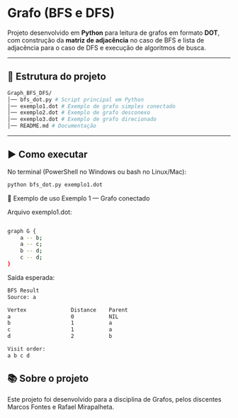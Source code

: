 # Grafo (BFS e DFS)

Projeto desenvolvido em **Python** para leitura de grafos em formato **DOT**, com construção da **matriz de adjacência** no caso de BFS e lista de adjacência para o caso de DFS e execução de algoritmos de busca.


---

## 📂 Estrutura do projeto
``` bash
Graph_BFS_DFS/
│── bfs_dot.py # Script principal em Python
│── exemplo1.dot # Exemplo de grafo simples conectado
│── exemplo2.dot # Exemplo de grafo desconexo
│── exemplo3.dot # Exemplo de grafo direcionado
│── README.md # Documentação

```
---

## ▶️ Como executar

No terminal (PowerShell no Windows ou bash no Linux/Mac):

```bash
python bfs_dot.py exemplo1.dot
```

📖 Exemplo de uso
Exemplo 1 — Grafo conectado

Arquivo exemplo1.dot:
```  bash

graph G {
    a -- b;
    a -- c;
    b -- d;
    c -- d;
}

```
Saída esperada:

```bash
BFS Result
Source: a

Vertex              Distance    Parent
a                   0           NIL
b                   1           a
c                   1           a
d                   2           b

Visit order:
a b c d
```

## 📚 Sobre o projeto

Este projeto foi desenvolvido para a disciplina de Grafos,
pelos discentes Marcos Fontes e Rafael Mirapalheta.